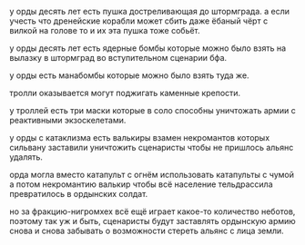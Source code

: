 у орды десять лет есть пушка достреливающая до штормграда. а если учесть что дренейские корабли может сбить даже ёбаный чёрт с вилкой на голове то и их эта пушка тоже собьёт.

у орды десять лет есть ядерные бомбы которые можно было взять на вылазку в штормград во вступительном сценарии бфа.

у орды есть манабомбы которые можно было взять туда же.

тролли оказывается могут поджигать каменные крепости.

у троллей есть три маски которые в соло способны уничтожать армии с реактивными экзоскелетами.

у орды с катаклизма есть валькиры взамен некромантов которых сильвану заставили уничтожить сценаристы чтобы не пришлось альянс удалять.

орда могла вместо катапульт с огнём использовать катапульты с чумой а потом некромантию валькир чтобы всё население тельдрассила превратилось в ордынских солдат.

но за фракцию-нигромхех всё ещё играет какое-то количество неботов, поэтому так уж и быть, сценаристы будут заставлять ордынскую армию снова и снова забывать о возможности стереть альянс с лица земли.